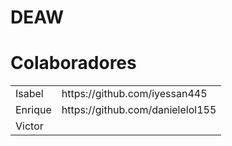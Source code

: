# DEAW
<table class="default">
<centre><h1>Colaboradores</h1></centre>

  <tr>
    <td>Isabel</td>
    <td>https://github.com/iyessan445</td>
  </tr>

  <tr>
    <td>Enrique</td>
    <td>https://github.com/danielelol155</td>
  </tr>
  
  <tr>
    <td>Victor</td>
    <td> </td>
  </tr>

</table>
